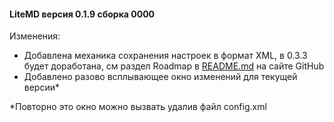 #### LiteMD версия 0.1.9 сборка 0000

Изменения:
- Добавлена механика сохранения настроек в формат XML, в 0.3.3 будет доработана, см раздел Roadmap в  [README.md](https://github.com/anrej0705/LiteMD/blob/master/README.md) на сайте GitHub
- Добавлено разово всплывающее окно изменений для текущей версии*

*Повторно это окно можно вызвать удалив файл config.xml